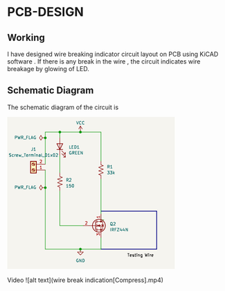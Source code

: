 # PCB-DESIGN
## Working
I have designed wire breaking indicator circuit layout on PCB using KiCAD software . If there is any break
in the wire , the circuit indicates wire breakage by glowing of LED. 

##   Schematic Diagram
The schematic diagram of the circuit is 


![alt text](im.png)

Video
![alt text](wire break indication[Compress].mp4)

